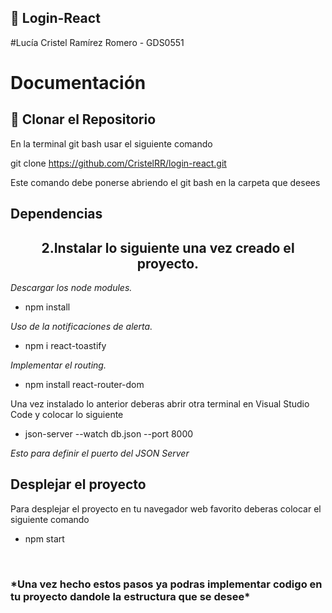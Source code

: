 
## 👾 Login-React

#Lucía Cristel Ramírez Romero - GDS0551

# Documentación 

## 👾 Clonar el Repositorio
En la terminal git bash usar el siguiente comando

git clone https://github.com/CristelRR/login-react.git

Este comando debe ponerse abriendo el git bash en la carpeta que desees 

##  Dependencias
<h2 align="center"> 2.Instalar lo siguiente una vez creado el proyecto.</h2>

*Descargar los node modules.*

- npm install
  
*Uso de la notificaciones de alerta.*
- npm i react-toastify
  
*Implementar el routing.*
- npm install react-router-dom


Una vez instalado lo anterior deberas abrir otra terminal en Visual Studio Code y colocar lo siguiente

- json-server --watch db.json --port 8000

*Esto para definir el puerto del *JSON Server**


## Desplejar el proyecto
Para desplejar el proyecto en tu navegador web favorito deberas colocar el siguiente comando
- npm start

<br>

<h3> *Una vez hecho estos pasos ya podras implementar codigo en tu proyecto dandole la estructura que se desee* </h3>

<br>
<br>
